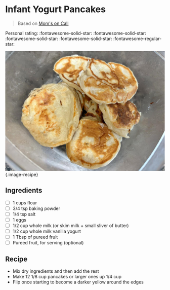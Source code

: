 # Infant Yogurt Pancakes

> Based on [Mom's on Call](https://momsoncall.com)

<!-- {cts} rating=4; (User can specify rating on scale of 1-5) -->

Personal rating: :fontawesome-solid-star: :fontawesome-solid-star: :fontawesome-solid-star: :fontawesome-solid-star: :fontawesome-regular-star:

<!-- {cte} -->

<!-- {cts} name_image=infant_pancakes.jpeg; (User can specify image name) -->

![infant_pancakes.jpeg](./infant_pancakes.jpeg){.image-recipe}

<!-- {cte} -->

## Ingredients

- [ ] 1 cups flour
- [ ] 3/4 tsp baking powder
- [ ] 1/4 tsp salt
- [ ] 1 eggs
- [ ] 1/2 cup whole milk (or skim milk + small sliver of butter)
- [ ] 1/2 cup whole milk vanilla yogurt
- [ ] 1 Tbsp of pureed fruit
- [ ] Pureed fruit, for serving (optional)

## Recipe

- Mix dry ingredients and then add the rest
- Make 12 1/8 cup pancakes or larger ones up 1/4 cup
- Flip once starting to become a darker yellow around the edges
